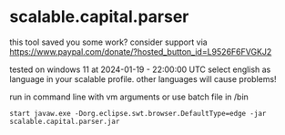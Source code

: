 # scalable.capital.parser

this tool saved you some work? consider support via https://www.paypal.com/donate/?hosted_button_id=L9526F6FVGKJ2

tested on windows 11 at 2024-01-19 - 22:00:00 UTC
select english as language in your scalable profile. other languages will cause problems!

run in command line with vm arguments or use batch file in /bin

```
start javaw.exe -Dorg.eclipse.swt.browser.DefaultType=edge -jar scalable.capital.parser.jar
```
